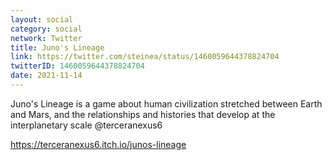 ```yaml
---
layout: social
category: social
network: Twitter
title: Juno's Lineage
link: https://twitter.com/steinea/status/1460059644378824704
twitterID: 1460059644378824704
date: 2021-11-14
---
```


Juno's Lineage is a game about human civilization stretched between Earth and Mars, and the relationships and histories that develop at the interplanetary scale @terceranexus6

<https://terceranexus6.itch.io/junos-lineage>
